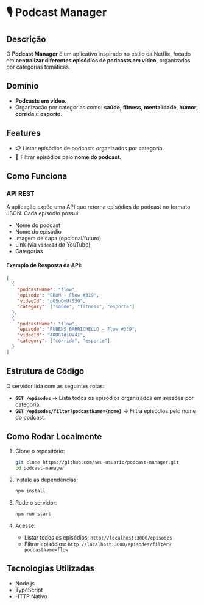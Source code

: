 # 🎙️ Podcast Manager

## Descrição
O **Podcast Manager** é um aplicativo inspirado no estilo da Netflix, focado em **centralizar diferentes episódios de podcasts em vídeo**, organizados por categorias temáticas.

## Domínio
- **Podcasts em vídeo**.
- Organização por categorias como: **saúde**, **fitness**, **mentalidade**, **humor**, **corrida** e **esporte**.

## Features
- 📋 Listar episódios de podcasts organizados por categoria.
- 🔎 Filtrar episódios pelo **nome do podcast**.

## Como Funciona

### API REST
A aplicação expõe uma API que retorna episódios de podcast no formato JSON. Cada episódio possui:
- Nome do podcast
- Nome do episódio
- Imagem de capa (opcional/futuro)
- Link (via `videoId` do YouTube)
- Categorias

#### Exemplo de Resposta da API:
```json
[
  {
    "podcastName": "flow",
    "episode": "CBUM - Flow #319",
    "videoId": "pQSuQmUfS30",
    "category": ["saúde", "fitness", "esporte"]
  },
  {
    "podcastName": "flow",
    "episode": "RUBENS BARRICHELLO - Flow #339",
    "videoId": "4KDGTdiOV4I",
    "category": ["corrida", "esporte"]
  }
]
```

## Estrutura de Código

O servidor lida com as seguintes rotas:

- **`GET /episodes`** → Lista todos os episódios organizados em sessões por categoria.
- **`GET /episodes/filter?podcastName={nome}`** → Filtra episódios pelo nome do podcast.


## Como Rodar Localmente

1. Clone o repositório:
   ```bash
   git clone https://github.com/seu-usuario/podcast-manager.git
   cd podcast-manager
   ```
2. Instale as dependências:
   ```bash
   npm install
   ```
3. Rode o servidor:
   ```bash
   npm run start
   ```

4. Acesse:
   - Listar todos os episódios: `http://localhost:3000/episodes`
   - Filtrar episódios: `http://localhost:3000/episodes/filter?podcastName=flow`



## Tecnologias Utilizadas
- Node.js
- TypeScript
- HTTP Nativo


